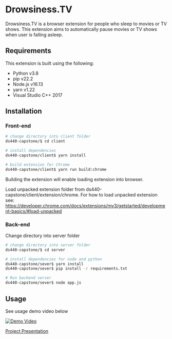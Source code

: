 # Drowsiness.TV

Drowsiness.TV is a browser extension for people who sleep to movies or TV shows. This extension aims to automatically pause movies or TV shows when user is falling asleep. 

## Requirements
This extension is built using the following: 

- Python v3.8
- pip v22.2
- Node.js v16.13
- yarn v1.22
- Visual Studio C++ 2017

## Installation

### Front-end

```bash
# change directory into client folder
ds440-capstone/$ cd client

# install dependencies
ds440-capstone/client$ yarn install 

# build extension for Chrome 
ds440-capstone/client$ yarn run build:chrome
```
Building the extension will enable loading extension into browser.

Load unpacked extension folder from ds440-capstone/client/extension/chrome. For how to load unpacked extension see: https://developer.chrome.com/docs/extensions/mv3/getstarted/development-basics/#load-unpacked


### Back-end
Change directory into server folder
```bash
# change directory into server folder
ds440-capstone/$ cd server

# install dependencies for node and python
ds440-capstone/sever$ yarn install 
ds440-capstone/sever$ pip install -r requirements.txt 

# Run backend server
ds440-capstone/sever$ node app.js
```


## Usage

See usage demo video below

[![Demo Video](https://cdn1.iconfinder.com/data/icons/logotypes/32/youtube-512.png)](https://drive.google.com/file/d/1YjgdtS-ieqqa03icuYcCr8dp4XbybpAu/view?usp=share_link)

[Project Presentation](https://docs.google.com/presentation/d/1F_lzYe8wB-hm6lTJeehTPUWtCqTMoAa0/edit?usp=sharing&ouid=114170697512297101077&rtpof=true&sd=true)